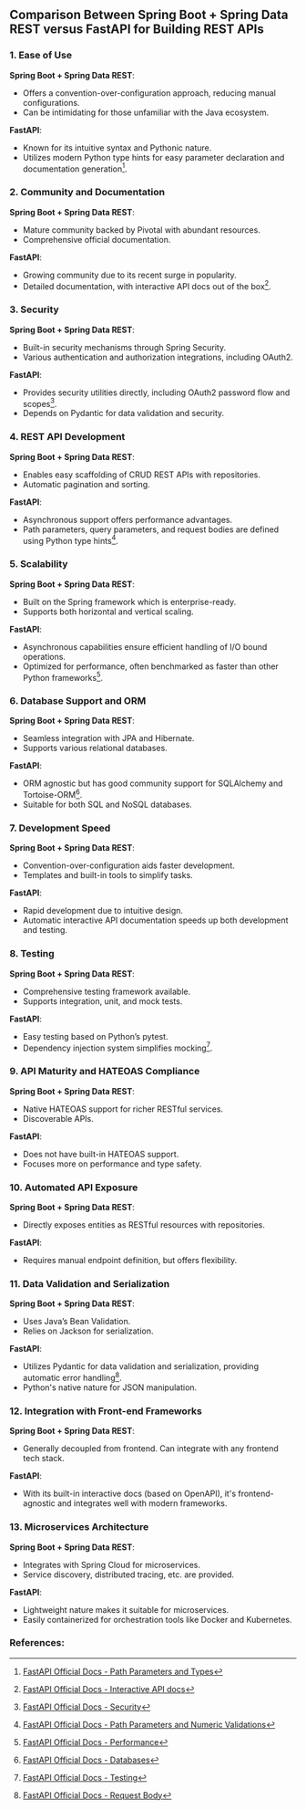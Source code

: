 ## Comparison Between Spring Boot + Spring Data REST versus FastAPI for Building REST APIs

### 1. Ease of Use

**Spring Boot + Spring Data REST**:
- Offers a convention-over-configuration approach, reducing manual configurations.
- Can be intimidating for those unfamiliar with the Java ecosystem.

**FastAPI**:
- Known for its intuitive syntax and Pythonic nature.
- Utilizes modern Python type hints for easy parameter declaration and documentation generation[^1^].

### 2. Community and Documentation

**Spring Boot + Spring Data REST**:
- Mature community backed by Pivotal with abundant resources.
- Comprehensive official documentation.

**FastAPI**:
- Growing community due to its recent surge in popularity.
- Detailed documentation, with interactive API docs out of the box[^2^].

### 3. Security

**Spring Boot + Spring Data REST**:
- Built-in security mechanisms through Spring Security.
- Various authentication and authorization integrations, including OAuth2.

**FastAPI**:
- Provides security utilities directly, including OAuth2 password flow and scopes[^3^].
- Depends on Pydantic for data validation and security.

### 4. REST API Development

**Spring Boot + Spring Data REST**:
- Enables easy scaffolding of CRUD REST APIs with repositories.
- Automatic pagination and sorting.

**FastAPI**:
- Asynchronous support offers performance advantages.
- Path parameters, query parameters, and request bodies are defined using Python type hints[^4^].

### 5. Scalability

**Spring Boot + Spring Data REST**:
- Built on the Spring framework which is enterprise-ready.
- Supports both horizontal and vertical scaling.

**FastAPI**:
- Asynchronous capabilities ensure efficient handling of I/O bound operations.
- Optimized for performance, often benchmarked as faster than other Python frameworks[^5^].

### 6. Database Support and ORM

**Spring Boot + Spring Data REST**:
- Seamless integration with JPA and Hibernate.
- Supports various relational databases.

**FastAPI**:
- ORM agnostic but has good community support for SQLAlchemy and Tortoise-ORM[^6^].
- Suitable for both SQL and NoSQL databases.

### 7. Development Speed

**Spring Boot + Spring Data REST**:
- Convention-over-configuration aids faster development.
- Templates and built-in tools to simplify tasks.

**FastAPI**:
- Rapid development due to intuitive design.
- Automatic interactive API documentation speeds up both development and testing.

### 8. Testing

**Spring Boot + Spring Data REST**:
- Comprehensive testing framework available.
- Supports integration, unit, and mock tests.

**FastAPI**:
- Easy testing based on Python’s pytest.
- Dependency injection system simplifies mocking[^7^].

### 9. API Maturity and HATEOAS Compliance

**Spring Boot + Spring Data REST**:
- Native HATEOAS support for richer RESTful services.
- Discoverable APIs.

**FastAPI**:
- Does not have built-in HATEOAS support.
- Focuses more on performance and type safety.

### 10. Automated API Exposure

**Spring Boot + Spring Data REST**:
- Directly exposes entities as RESTful resources with repositories.

**FastAPI**:
- Requires manual endpoint definition, but offers flexibility.

### 11. Data Validation and Serialization

**Spring Boot + Spring Data REST**:
- Uses Java’s Bean Validation.
- Relies on Jackson for serialization.

**FastAPI**:
- Utilizes Pydantic for data validation and serialization, providing automatic error handling[^8^].
- Python's native nature for JSON manipulation.

### 12. Integration with Front-end Frameworks

**Spring Boot + Spring Data REST**:
- Generally decoupled from frontend. Can integrate with any frontend tech stack.

**FastAPI**:
- With its built-in interactive docs (based on OpenAPI), it's frontend-agnostic and integrates well with modern frameworks.

### 13. Microservices Architecture

**Spring Boot + Spring Data REST**:
- Integrates with Spring Cloud for microservices.
- Service discovery, distributed tracing, etc. are provided.

**FastAPI**:
- Lightweight nature makes it suitable for microservices.
- Easily containerized for orchestration tools like Docker and Kubernetes.

### References:

[^1^]: [FastAPI Official Docs - Path Parameters and Types](https://fastapi.tiangolo.com/tutorial/path-params/)
[^2^]: [FastAPI Official Docs - Interactive API docs](https://fastapi.tiangolo.com/tutorial/first-steps/#interactive-api-docs)
[^3^]: [FastAPI Official Docs - Security](https://fastapi.tiangolo.com/tutorial/security/)
[^4^]: [FastAPI Official Docs - Path Parameters and Numeric Validations](https://fastapi.tiangolo.com/tutorial/path-params-numeric-validations/)
[^5^]: [FastAPI Official Docs - Performance](https://fastapi.tiangolo.com/#performance)
[^6^]: [FastAPI Official Docs - Databases](https://fastapi.tiangolo.com/tutorial/sql-databases/)
[^7^]: [FastAPI Official Docs - Testing](https://fastapi.tiangolo.com/tutorial/testing/)
[^8^]: [FastAPI Official Docs - Request Body](https://fastapi.tiangolo.com/tutorial/body/)